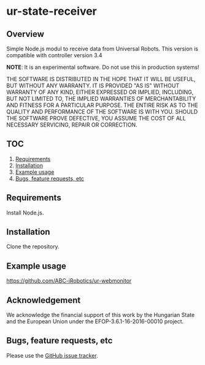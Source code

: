 # ur-state-receiver

## Overview
Simple Node.js modul to receive data from Universal Robots.
This version is compatible with controller version 3.4

**NOTE**: It is an experimental software. Do not use this in production systems!

THE SOFTWARE IS DISTRIBUTED IN THE HOPE THAT IT WILL BE USEFUL, BUT WITHOUT ANY WARRANTY. IT IS PROVIDED "AS IS" WITHOUT WARRANTY OF ANY KIND, EITHER EXPRESSED OR IMPLIED, INCLUDING, BUT NOT LIMITED TO, THE IMPLIED WARRANTIES OF MERCHANTABILITY AND FITNESS FOR A PARTICULAR PURPOSE. THE ENTIRE RISK AS TO THE QUALITY AND PERFORMANCE OF THE SOFTWARE IS WITH YOU. SHOULD THE SOFTWARE PROVE DEFECTIVE, YOU ASSUME THE COST OF ALL NECESSARY SERVICING, REPAIR OR CORRECTION.

## TOC
1. [Requirements](#requirements)
2. [Installation](#installation)
3. [Example usage](#example-usage)
4. [Bugs, feature requests, etc](#bugs-feature-requests-etc)

## Requirements
Install Node.js.

## Installation
Clone the repository.

## Example usage
https://github.com/ABC-iRobotics/ur-webmonitor

## Acknowledgement
We acknowledge the financial support of this work by the Hungarian State and the European Union under the  EFOP-3.6.1-16-2016-00010 project.

## Bugs, feature requests, etc
Please use the [GitHub issue tracker][].

[GitHub issue tracker]: https://github.com/ABC-iRobotics/fanuc-webcontrol/issues